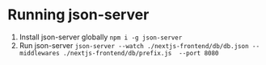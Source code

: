 # Running json-server
1. Install json-server globally
```npm i -g json-server```
2. Run json-server
```json-server --watch ./nextjs-frontend/db/db.json --middlewares ./nextjs-frontend/db/prefix.js  --port 8080```